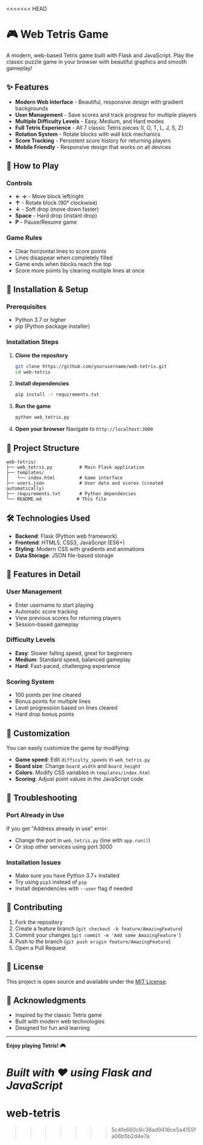 <<<<<<< HEAD
# 🎮 Web Tetris Game

A modern, web-based Tetris game built with Flask and JavaScript. Play the classic puzzle game in your browser with beautiful graphics and smooth gameplay!

## ✨ Features

- **Modern Web Interface** - Beautiful, responsive design with gradient backgrounds
- **User Management** - Save scores and track progress for multiple players
- **Multiple Difficulty Levels** - Easy, Medium, and Hard modes
- **Full Tetris Experience** - All 7 classic Tetris pieces (I, O, T, L, J, S, Z)
- **Rotation System** - Rotate blocks with wall kick mechanics
- **Score Tracking** - Persistent score history for returning players
- **Mobile Friendly** - Responsive design that works on all devices

## 🎯 How to Play

### Controls
- **← →** - Move block left/right
- **↑** - Rotate block (90° clockwise)
- **↓** - Soft drop (move down faster)
- **Space** - Hard drop (instant drop)
- **P** - Pause/Resume game

### Game Rules
- Clear horizontal lines to score points
- Lines disappear when completely filled
- Game ends when blocks reach the top
- Score more points by clearing multiple lines at once

## 🚀 Installation & Setup

### Prerequisites
- Python 3.7 or higher
- pip (Python package installer)

### Installation Steps

1. **Clone the repository**
   ```bash
   git clone https://github.com/yourusername/web-tetris.git
   cd web-tetris
   ```

2. **Install dependencies**
   ```bash
   pip install -r requirements.txt
   ```

3. **Run the game**
   ```bash
   python web_tetris.py
   ```

4. **Open your browser**
   Navigate to `http://localhost:3000`

## 📁 Project Structure

```
web-tetris/
├── web_tetris.py          # Main Flask application
├── templates/
│   └── index.html         # Game interface
├── users.json             # User data and scores (created automatically)
├── requirements.txt       # Python dependencies
└── README.md             # This file
```

## 🛠️ Technologies Used

- **Backend**: Flask (Python web framework)
- **Frontend**: HTML5, CSS3, JavaScript (ES6+)
- **Styling**: Modern CSS with gradients and animations
- **Data Storage**: JSON file-based storage

## 🎨 Features in Detail

### User Management
- Enter username to start playing
- Automatic score tracking
- View previous scores for returning players
- Session-based gameplay

### Difficulty Levels
- **Easy**: Slower falling speed, great for beginners
- **Medium**: Standard speed, balanced gameplay
- **Hard**: Fast-paced, challenging experience

### Scoring System
- 100 points per line cleared
- Bonus points for multiple lines
- Level progression based on lines cleared
- Hard drop bonus points

## 🔧 Customization

You can easily customize the game by modifying:

- **Game speed**: Edit `difficulty_speeds` in `web_tetris.py`
- **Board size**: Change `board_width` and `board_height`
- **Colors**: Modify CSS variables in `templates/index.html`
- **Scoring**: Adjust point values in the JavaScript code

## 🐛 Troubleshooting

### Port Already in Use
If you get "Address already in use" error:
- Change the port in `web_tetris.py` (line with `app.run()`)
- Or stop other services using port 3000

### Installation Issues
- Make sure you have Python 3.7+ installed
- Try using `pip3` instead of `pip`
- Install dependencies with `--user` flag if needed

## 🤝 Contributing

1. Fork the repository
2. Create a feature branch (`git checkout -b feature/AmazingFeature`)
3. Commit your changes (`git commit -m 'Add some AmazingFeature'`)
4. Push to the branch (`git push origin feature/AmazingFeature`)
5. Open a Pull Request

## 📝 License

This project is open source and available under the [MIT License](LICENSE).

## 🙏 Acknowledgments

- Inspired by the classic Tetris game
- Built with modern web technologies
- Designed for fun and learning

---

**Enjoy playing Tetris! 🎮**

*Built with ❤️ using Flask and JavaScript*
=======
# web-tetris
>>>>>>> 5c4fe660c6c36ad9416ce5a4155fa06b5b2d4e7a
